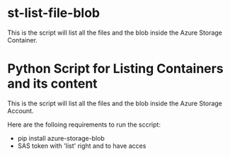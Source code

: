 # st-list-file-blob
This is the script will list all the files and the blob inside the Azure Storage Container.
# Python Script for Listing Containers and its content
This is the script will list all the files and the blob inside the Azure Storage Account.

Here are the folloing requirements to run the sccript:
- pip install azure-storage-blob
- SAS token with 'list' right and to have acces
